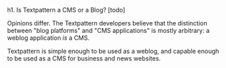 h1. Is Textpattern a CMS or a Blog? [todo]

Opinions differ.  The Textpattern developers believe that the distinction between "blog platforms" and "CMS applications" is mostly arbitrary: a weblog application _is_ a CMS.

Textpattern is simple enough to be used as a weblog, and capable enough to be used as a CMS for business and news websites.
